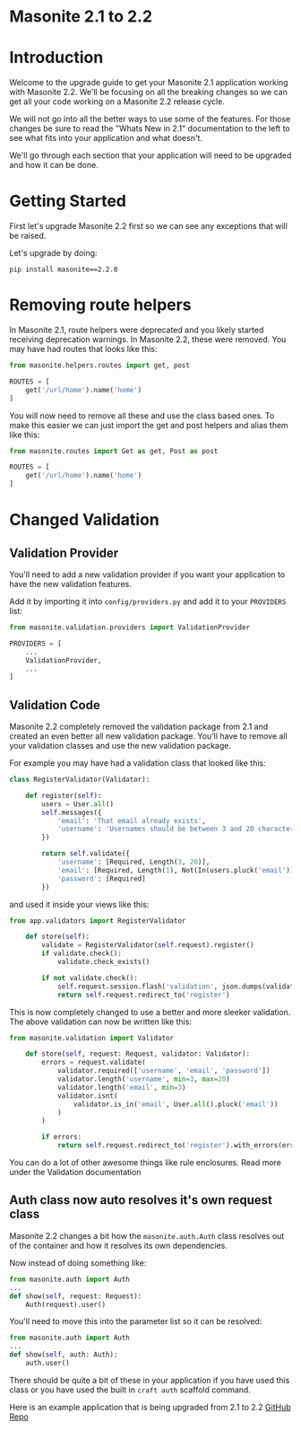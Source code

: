 # Masonite 2.1 to 2.2

# Introduction

Welcome to the upgrade guide to get your Masonite 2.1 application working with Masonite 2.2. We'll be focusing on all the breaking changes so we can get all your code working on a Masonite 2.2 release cycle.

We will not go into all the better ways to use some of the features. For those changes be sure to read the "Whats New in 2.1" documentation to the left to see what fits into your application and what doesn't.

We'll go through each section that your application will need to be upgraded and how it can be done.

# Getting Started

First let's upgrade Masonite 2.2 first so we can see any exceptions that will be raised.

Let's upgrade by doing:

```
pip install masonite==2.2.0
```

# Removing route helpers

In Masonite 2.1, route helpers were deprecated and you likely started receiving deprecation warnings. In Masonite 2.2, these were removed. You may have had routes that looks like this:

```python
from masonite.helpers.routes import get, post

ROUTES = [
    get('/url/home').name('home')
]
```

You will now need to remove all these and use the class based ones. To make this easier we can just import the get and post helpers and alias them like this:

```python
from masonite.routes import Get as get, Post as post

ROUTES = [
    get('/url/home').name('home')
]
```

# Changed Validation

## Validation Provider

You'll need to add a new validation provider if you want your application to have the new validation features.

Add it by importing it into `config/providers.py` and add it to your `PROVIDERS` list:

```python
from masonite.validation.providers import ValidationProvider

PROVIDERS = [
    ...
    ValidationProvider,
    ...
]
```

## Validation Code

Masonite 2.2 completely removed the validation package from 2.1 and created an even better all new validation package. You'll have to remove all your validation classes and use the new validation package.

For example you may have had a validation class that looked like this:

```python
class RegisterValidator(Validator):

    def register(self):
        users = User.all()
        self.messages({
            'email': 'That email already exists',
            'username': 'Usernames should be between 3 and 20 characters long'
        })

        return self.validate({
            'username': [Required, Length(3, 20)],
            'email': [Required, Length(1), Not(In(users.pluck('email')))],
            'password': [Required]
        })
```

and used it inside your views like this:

```python
from app.validators import RegisterValidator

    def store(self):
        validate = RegisterValidator(self.request).register()
        if validate.check():
            validate.check_exists()

        if not validate.check():
            self.request.session.flash('validation', json.dumps(validate.errors()))
            return self.request.redirect_to('register')
```

This is now completely changed to use a better and more sleeker validation. The above validation can now be written like this:

```python
from masonite.validation import Validator

    def store(self, request: Request, validator: Validator):
        errors = request.validate(
            validator.required(['username', 'email', 'password'])
            validator.length('username', min=3, max=20)
            validator.length('email', min=3)
            validator.isnt(
                validator.is_in('email', User.all().pluck('email'))
            )
        )

        if errors:
            return self.request.redirect_to('register').with_errors(errors)
```

You can do a lot of other awesome things like rule enclosures. Read more under the Validation documentation

## Auth class now auto resolves it's own request class

Masonite 2.2 changes a bit how the `masonite.auth.Auth` class resolves out of the container and how it resolves its own dependencies.

Now instead of doing something like:

```python
from masonite.auth import Auth
...
def show(self, request: Request):
    Auth(request).user()
```

You'll need to move this into the parameter list so it can be resolved:

```python
from masonite.auth import Auth
...
def show(self, auth: Auth):
    auth.user()
```

There should be quite a bit of these in your application if you have used this class or you have used the built in `craft auth` scaffold command.

Here is an example application that is being upgraded from 2.1 to 2.2 [GitHub Repo](https://github.com/josephmancuso/gbaleague-masonite2/pull/2/files)



